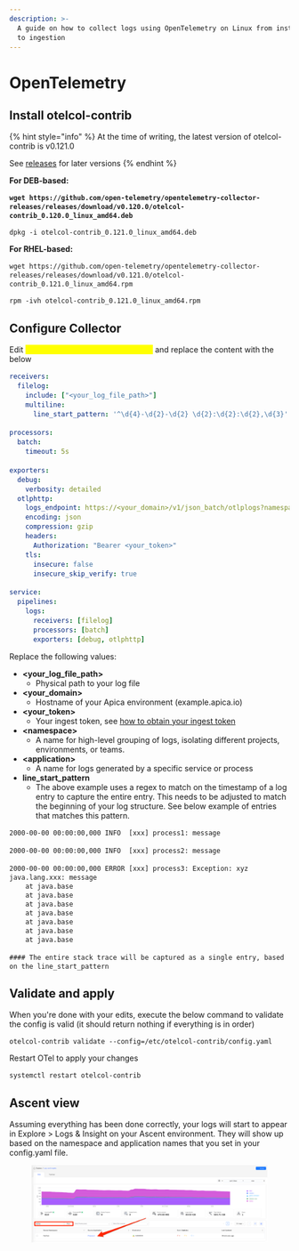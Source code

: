 ```yaml
---
description: >-
  A guide on how to collect logs using OpenTelemetry on Linux from installation
  to ingestion
---
```


# OpenTelemetry

## Install otelcol-contrib

{% hint style="info" %}
At the time of writing, the latest version of otelcol-contrib is v0.121.0

See [releases](https://github.com/open-telemetry/opentelemetry-collector-releases/releases) for later versions
{% endhint %}

**For DEB-based:**

<pre><code><strong>wget https://github.com/open-telemetry/opentelemetry-collector-releases/releases/download/v0.120.0/otelcol-contrib_0.120.0_linux_amd64.deb
</strong></code></pre>

```
dpkg -i otelcol-contrib_0.121.0_linux_amd64.deb
```

**For RHEL-based:**

```
wget https://github.com/open-telemetry/opentelemetry-collector-releases/releases/download/v0.121.0/otelcol-contrib_0.121.0_linux_amd64.rpm
```

```
rpm -ivh otelcol-contrib_0.121.0_linux_amd64.rpm
```

## Configure Collector

Edit <mark style="color:yellow;">`/etc/otelcol-contrib/config.yaml`</mark> and replace the content with the below

```yaml
receivers:
  filelog:
    include: ["<your_log_file_path>"]
    multiline:
      line_start_pattern: '^\d{4}-\d{2}-\d{2} \d{2}:\d{2}:\d{2},\d{3}'

processors: 
  batch:
    timeout: 5s

exporters:
  debug:
    verbosity: detailed   
  otlphttp:
    logs_endpoint: https://<your_domain>/v1/json_batch/otlplogs?namespace=<namespace>&application=<application>
    encoding: json
    compression: gzip
    headers:
      Authorization: "Bearer <your_token>"
    tls:
      insecure: false
      insecure_skip_verify: true

service:
  pipelines:
    logs:
      receivers: [filelog]
      processors: [batch]
      exporters: [debug, otlphttp]
```

Replace the following values:&#x20;

* **\<your\_log\_file\_path>**
  * Physical path to your log file
* **\<your\_domain>**
  * Hostname of your Apica environment (example.apica.io)
* **\<your\_token>**
  * Your ingest token, see [how to obtain your ingest token](https://docs.apica.io/integrations/overview/generating-a-secure-ingest-token#obtaining-an-ingest-token-using-ui)
* **\<namespace>**
  * A name for high-level grouping of logs, isolating different projects, environments, or teams.
* **\<application>**
  * A name for logs generated by a specific service or process
* **line\_start\_pattern**
  * The above example uses a regex to match on the timestamp of a log entry to capture the entire entry. This needs to be adjusted to match the beginning of your log structure. See below example of entries that matches this pattern.&#x20;

```
2000-00-00 00:00:00,000 INFO  [xxx] process1: message

2000-00-00 00:00:00,000 INFO  [xxx] process2: message

2000-00-00 00:00:00,000 ERROR [xxx] process3: Exception: xyz
java.lang.xxx: message
	at java.base
	at java.base
	at java.base
	at java.base
	at java.base
	at java.base
	at java.base
	
#### The entire stack trace will be captured as a single entry, based on the line_start_pattern
```

## Validate and apply

When you're done with your edits, execute the below command to validate the config is valid (it should return nothing if everything is in order)&#x20;

```
otelcol-contrib validate --config=/etc/otelcol-contrib/config.yaml
```

Restart OTel to apply your changes

```
systemctl restart otelcol-contrib
```

## Ascent view

Assuming everything has been done correctly, your logs will start to appear in Explore > Logs & Insight on your Ascent environment. They will show up based on the namespace and application names that you set in your config.yaml file.

<figure><img src="../../../.gitbook/assets/image (1) (1) (1) (2).png" alt=""><figcaption></figcaption></figure>
